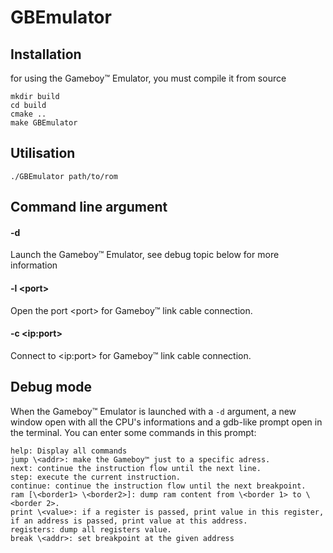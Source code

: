 # GBEmulator

## Installation
for using the Gameboy™ Emulator, you must compile it from source

    mkdir build
    cd build
    cmake ..
    make GBEmulator
    
## Utilisation

    ./GBEmulator path/to/rom

## Command line argument

#### -d
  Launch the Gameboy™ Emulator, see debug topic below for more information

#### -l \<port\>
  Open the port \<port\> for Gameboy™ link cable connection.

#### -c \<ip:port\>
  Connect to \<ip:port\> for Gameboy™ link cable connection.

## Debug mode

When the Gameboy™ Emulator is launched with a ``-d`` argument, a new window open with all the CPU's informations and a gdb-like prompt open in the terminal.
You can enter some commands in this prompt:

    help: Display all commands
    jump \<addr>: make the Gameboy™ just to a specific adress.
    next: continue the instruction flow until the next line.
    step: execute the current instruction.
    continue: continue the instruction flow until the next breakpoint.
    ram [\<border1> \<border2>]: dump ram content from \<border 1> to \<border 2>.
    print \<value>: if a register is passed, print value in this register, if an address is passed, print value at this address.
    registers: dump all registers value.
    break \<addr>: set breakpoint at the given address
